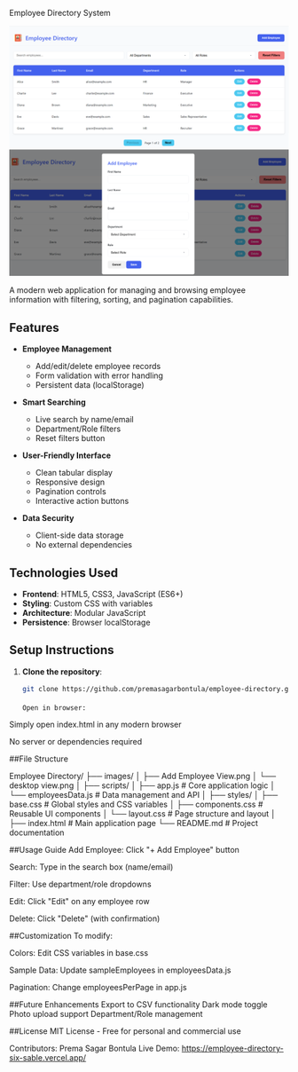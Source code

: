Employee Directory System

![Desktop View of App](./images/desktop%20view.png)
![Add Employee View of App](./images/Add%20Employee%20View.png)

A modern web application for managing and browsing employee information with filtering, sorting, and pagination capabilities.

## Features

- **Employee Management**

  - Add/edit/delete employee records
  - Form validation with error handling
  - Persistent data (localStorage)

- **Smart Searching**

  - Live search by name/email
  - Department/Role filters
  - Reset filters button

- **User-Friendly Interface**

  - Clean tabular display
  - Responsive design
  - Pagination controls
  - Interactive action buttons

- **Data Security**
  - Client-side data storage
  - No external dependencies

## Technologies Used

- **Frontend**: HTML5, CSS3, JavaScript (ES6+)
- **Styling**: Custom CSS with variables
- **Architecture**: Modular JavaScript
- **Persistence**: Browser localStorage

## Setup Instructions

1. **Clone the repository**:

   ```bash
   git clone https://github.com/premasagarbontula/employee-directory.git

   Open in browser:
   ```

Simply open index.html in any modern browser

No server or dependencies required

##File Structure

Employee Directory/
├── images/
│ ├── Add Employee View.png
│ └── desktop view.png
│
├── scripts/
│ ├── app.js # Core application logic
│ └── employeesData.js # Data management and API
│
├── styles/
│ ├── base.css # Global styles and CSS variables
│ ├── components.css # Reusable UI components
│ └── layout.css # Page structure and layout
│
├── index.html # Main application page
└── README.md # Project documentation

##Usage Guide
Add Employee: Click "+ Add Employee" button

Search: Type in the search box (name/email)

Filter: Use department/role dropdowns

Edit: Click "Edit" on any employee row

Delete: Click "Delete" (with confirmation)

##Customization
To modify:

Colors: Edit CSS variables in base.css

Sample Data: Update sampleEmployees in employeesData.js

Pagination: Change employeesPerPage in app.js

##Future Enhancements
Export to CSV functionality
Dark mode toggle
Photo upload support
Department/Role management

##License
MIT License - Free for personal and commercial use

Contributors: Prema Sagar Bontula
Live Demo: https://employee-directory-six-sable.vercel.app/
